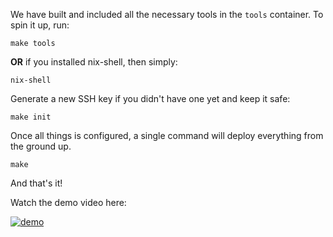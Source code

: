 We have built and included all the necessary tools in the `tools` container. To spin it up, run:

```
make tools
```

**OR** if you installed nix-shell, then simply:

```
nix-shell
```

Generate a new SSH key if you didn't have one yet and keep it safe:

```
make init
```

Once all things is configured, a single command will deploy everything from the ground up.

```
make
```

And that's it!

Watch the demo video here:

[![demo](https://img.youtube.com/vi/Ax0aPeTCGk0/0.jpg)](https://www.youtube.com/watch?v=Ax0aPeTCGk0)
